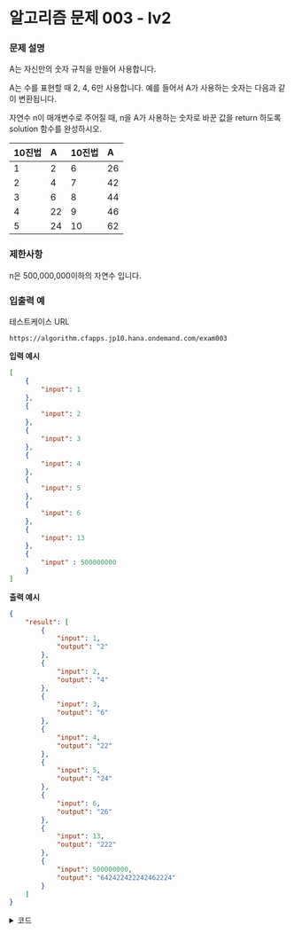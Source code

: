 # **알고리즘 문제 003 - lv2**

### **문제 설명**

A는 자신만의 숫자 규칙을 만들어 사용합니다.

A는 수를 표현할 때 2, 4, 6만 사용합니다.
예를 들어서 A가 사용하는 숫자는 다음과 같이 변환됩니다.

자연수 n이 매개변수로 주어질 때, n을 A가 사용하는 숫자로 바꾼 값을 return 하도록 solution 함수를 완성하시오.

| 10진법 | A    | 10진법 | A    |
| :----- | :--- | :----- | :--- |
| 1      | 2    | 6      | 26   |
| 2      | 4    | 7      | 42   |
| 3      | 6    | 8      | 44   |
| 4      | 22   | 9      | 46   |
| 5      | 24   | 10     | 62   |


### **제한사항**

n은 500,000,000이하의 자연수 입니다.


### **입출력 예**

테스트케이스 URL
```url
https://algorithm.cfapps.jp10.hana.ondemand.com/exam003
```

**입력 예시**
```json
[
    {
        "input": 1
    },
    {
        "input": 2
    },
    {
        "input": 3
    },
    {
        "input": 4
    },
    {
        "input": 5
    },
    {
        "input": 6
    },
    {
        "input": 13
    },
    {
        "input" : 500000000
    }
]
```

**출력 예시**
```json
{
    "result": [
        {
            "input": 1,
            "output": "2"
        },
        {
            "input": 2,
            "output": "4"
        },
        {
            "input": 3,
            "output": "6"
        },
        {
            "input": 4,
            "output": "22"
        },
        {
            "input": 5,
            "output": "24"
        },
        {
            "input": 6,
            "output": "26"
        },
        {
            "input": 13,
            "output": "222"
        },
        {
            "input": 500000000,
            "output": "642422422242462224"
        }
    ]
}
```

<details>
    <summary>코드</summary>

<!-- summary 아래 한칸 공백 두고 내용 삽입 -->
```javascript
app.post('/exam003', (req, res) => {

    let data = req.body;

    let result = [];

    /**
     * * recursive
     */
    // solution = (input) => {
    //     return input === 0 ? '' : solution(parseInt((input - 1) / 3)) + [2, 4, 6][(input - 1) % 3];
    // }

    /**
     * * non-recursive
     */
    solution = (input) => {
        const arrNum = [6, 2, 4];
        let lastNum = "";
        while(input > 0) {
            lastNum = arrNum[ input % 3 ] + lastNum;
            if(input > 3 && input % 3 === 0) input -= 1;
            (input > 3) ? input = Math.floor(input / 3) : input = -1;
        }
        return lastNum;
    }

    data.map( (item, idx) => {
        item.output = solution(item.input);
    });

    res.json({
        result : data
    })
});
```

</details>